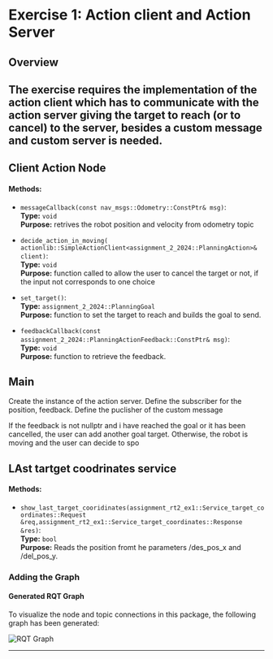 # Exercise 1: Action client and Action Server

## Overview
The exercise requires the implementation of the action client which has to communicate with the action server giving the target to reach (or to cancel) to the server, besides a custom message and custom server is needed. 
---

## Client Action Node

#### Methods:
- `messageCallback(const nav_msgs::Odometry::ConstPtr& msg)`:  
  **Type:** `void`  
  **Purpose:** retrives the robot position and velocity from odometry topic 
  
- `decide_action_in_moving( actionlib::SimpleActionClient<assignment_2_2024::PlanningAction>& client)`:  
  **Type:** `void`  
  **Purpose:** function called to allow the user to cancel the target or not, if the input not corresponds to one choice

- `set_target()`:  
  **Type:** `assignment_2_2024::PlanningGoal`  
  **Purpose:** function to set the target to reach and builds the goal to send.

- `feedbackCallback(const assignment_2_2024::PlanningActionFeedback::ConstPtr& msg)`:  
  **Type:** `void`  
  **Purpose:** function to retrieve the feedback.
  
## Main
Create the instance of the action server.
Define the subscriber for the position, feedback.
Define the puclisher of the custom message

If the feedback is not nullptr and i have reached the goal or it has been cancelled, the user can add another goal target. Otherwise, the robot is moving and the user can decide to spo



## LAst tartget coodrinates service

#### Methods:
- `show_last_target_cooridinates(assignment_rt2_ex1::Service_target_coordinates::Request &req,assignment_rt2_ex1::Service_target_coordinates::Response &res)`:  
  **Type:** `bool`  
  **Purpose:** Reads the position fromt he parameters /des_pos_x and /del_pos_y.

### Adding the Graph

#### Generated RQT Graph
To visualize the node and topic connections in this package, the following graph has been generated:

![RQT Graph](./grafo_rt1_ex2.png)

---



